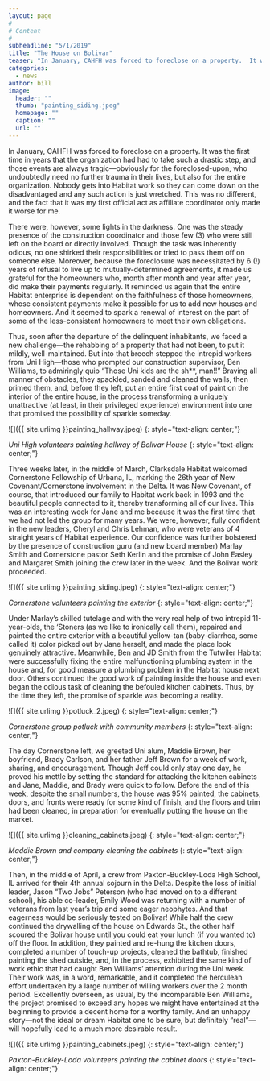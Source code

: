 ```yaml
---
layout: page
#
# Content
#
subheadline: "5/1/2019"
title: "The House on Bolivar"
teaser: "In January, CAHFH was forced to foreclose on a property.  It was the first time in years that the organization had had to take such a drastic step, and those events are always tragic—obviously for the foreclosed-upon, who undoubtedly need no further trauma in their lives, but also for the entire organization.  Nobody gets into Habitat work so they can come down on the disadvantaged and any such action is just wretched."
categories:
  - news
author: bill
image:
  header: ""
  thumb: "painting_siding.jpeg"
  homepage: ""
  caption: ""
  url: ""
---
```

In January, CAHFH was forced to foreclose on a property.  It was the first time in years that the organization had had to take such a drastic step, and those events are always tragic—obviously for the foreclosed-upon, who undoubtedly need no further trauma in their lives, but also for the entire organization.  Nobody gets into Habitat work so they can come down on the disadvantaged and any such action is just wretched.  This was no different, and the fact that it was my first official act as affiliate coordinator only made it worse for me.

There were, however, some lights in the darkness.  One was the steady presence of the construction coordinator and those few (3) who were still left on the board or directly involved.  Though the task was inherently odious, no one shirked their responsibilities or tried to pass them off on someone else.  Moreover, because the foreclosure was necessitated by 6 (!) years of refusal to live up to mutually-determined agreements, it made us grateful for the homeowners who, month after month and year after year, did make their payments regularly.  It reminded us again that the entire Habitat enterprise is dependent on the faithfulness of those homeowners, whose consistent payments make it possible for us to add new houses and homeowners.  And it seemed to spark a renewal of interest on the part of some of the less-consistent homeowners to meet their own obligations.

Thus, soon after the departure of the delinquent inhabitants, we faced a new challenge—the rehabbing of a property that had not been, to put it mildly, well-maintained. But into that breech stepped the intrepid workers from Uni High—those who prompted our construction supervisor, Ben Williams, to admiringly quip “Those Uni kids are the sh**, man!!”  Braving all manner of obstacles, they spackled, sanded and cleaned the walls, then primed them, and, before they left, put an entire first coat of paint on the interior of the entire house, in the process transforming a uniquely unattractive (at least, in their privileged experience) environment into one that promised the possibility of sparkle someday.

![]({{ site.urlimg }}painting_hallway.jpeg)
{: style="text-align: center;"}

*Uni High volunteers painting hallway of Bolivar House*
{: style="text-align: center;"}

Three weeks later, in the middle of March, Clarksdale Habitat welcomed Cornerstone Fellowship of Urbana, IL, marking the 26th year of New Covenant/Cornerstone involvement in the Delta.  It was New Covenant, of course, that introduced our family to Habitat work back in 1993 and the beautiful people connected to it, thereby transforming all of our lives.  This was an interesting week for Jane and me because it was the first time that we had not led the group for many years.  We were, however, fully confident in the new leaders, Cheryl and Chris Lehman, who were veterans of 4 straight years of Habitat experience.  Our confidence was further bolstered by the presence of construction guru (and new board member) Marlay Smith and Cornerstone pastor Seth Kerlin and the promise of John Easley and Margaret Smith joining the crew later in the week.  And the Bolivar work proceeded.

![]({{ site.urlimg }}painting_siding.jpeg)
{: style="text-align: center;"}

*Cornerstone volunteers painting the exterior*
{: style="text-align: center;"}

Under Marlay’s skilled tutelage and with the very real help of two intrepid 11-year-olds, the ‘Stoners (as we like to ironically call them), repaired and painted the entire exterior with a beautiful yellow-tan (baby-diarrhea, some called it) color picked out by Jane herself, and made the place look genuinely attractive.  Meanwhile, Ben and JD Smith from the Tutwiler Habitat were successfully fixing the entire malfunctioning plumbing system in the house and, for good measure a plumbing problem in the Habitat house next door.  Others continued the good work of painting inside the house and even began the odious task of cleaning the befouled kitchen cabinets.  Thus, by the time they left, the promise of sparkle was becoming a reality.

![]({{ site.urlimg }}potluck_2.jpeg)
{: style="text-align: center;"}

*Cornerstone group potluck with community members*
{: style="text-align: center;"}

The day Cornerstone left, we greeted Uni alum, Maddie Brown, her boyfriend, Brady Carlson, and her father Jeff Brown for a week of work, sharing, and encouragement.  Though Jeff could only stay one day, he proved his mettle by setting the standard for attacking the kitchen cabinets and Jane, Maddie, and Brady were quick to follow.  Before the end of this week, despite the small numbers, the house was 95% painted, the cabinets, doors, and fronts were ready for some kind of finish, and the floors and trim had been cleaned, in preparation for eventually putting the house on the market.

![]({{ site.urlimg }}cleaning_cabinets.jpeg)
{: style="text-align: center;"}

*Maddie Brown and company cleaning the cabinets*
{: style="text-align: center;"}

Then, in the middle of April, a crew from Paxton-Buckley-Loda High School, IL arrived for their 4th annual sojourn in the Delta.  Despite the loss of initial leader, Jason “Two Jobs” Peterson (who had moved on to a different school), his able co-leader, Emily Wood was returning with a number of veterans from last year’s trip and some eager neophytes.  And that eagerness would be seriously tested on Bolivar!  While half the crew continued the drywalling of the house on Edwards St., the other half scoured the Bolivar house until you could eat your lunch (if you wanted to) off the floor.  In addition, they painted and re-hung the kitchen doors, completed a number of touch-up projects, cleaned the bathtub, finished painting the shed outside, and, in the process, exhibited the same kind of work ethic that had caught Ben Williams’ attention during the Uni week.  Their work was, in a word, remarkable, and it completed the herculean effort undertaken by a large number of willing workers over the 2 month period.  Excellently overseen, as usual, by the incomparable Ben Williams, the project promised to exceed any hopes we might have entertained at the beginning to provide a decent home for a worthy family.  And an unhappy story—not the ideal or dream Habitat one to be sure, but definitely “real”—will hopefully lead to a much more desirable result.

![]({{ site.urlimg }}painting_cabinets.jpeg)
{: style="text-align: center;"}

*Paxton-Buckley-Loda volunteers painting the cabinet doors*
{: style="text-align: center;"}
